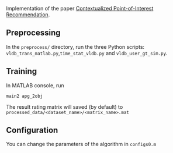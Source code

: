 Implementation of the paper [Contextualized Point-of-Interest Recommendation](https://www.ijcai.org/Proceedings/2020/0344.pdf).
## Preprocessing
In the `preprocess/` directory, run the three Python scripts: `vldb_trans_matlab.py`,`time_stat_vldb.py` and `vldb_user_gt_sim.py`.
## Training
In MATLAB console, run 
```
main2 apg_2obj
```
The result rating matrix will saved (by default) to `processed_data/<dataset_name>/<matrix_name>.mat`
## Configuration
You can change the parameters of the algorithm in `configs0.m`